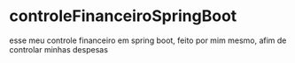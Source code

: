 # controleFinanceiroSpringBoot
esse meu controle financeiro em spring boot, feito por mim mesmo, afim de controlar minhas despesas
